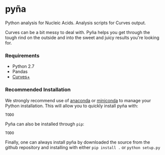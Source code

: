 # pyña

Python analysis for Nucleic Acids. Analysis scripts for Curves output.

Curves can be a bit messy to deal with. Pyña helps you get through the tough rind on the 
outside and into the sweet and juicy results you're looking for.

### Requirements

* Python 2.7
* Pandas
* [Curves+](http://bisi.ibcp.fr/tools/curves_plus/)

### Recommended Installation

We strongly recommend use of [anaconda](http://continuum.io/downloads) or 
[miniconda](http://conda.pydata.org/miniconda.html) to manage your Python installation. This
will allow you to quickly install pyña with:

`TODO`

Pyña can also be installed through `pip`:

`TODO`

Finally, one can always install pyña by downloaded the source from the github repository and 
installing with either `pip install .` or `python setup.py`
